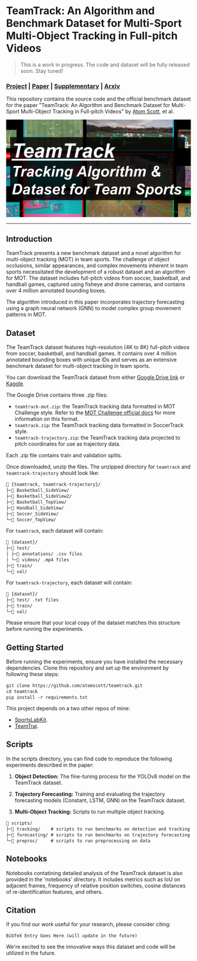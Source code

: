 
# TeamTrack: An Algorithm and Benchmark Dataset for Multi-Sport Multi-Object Tracking in Full-pitch Videos
> This is a work in progress. The code and dataset will be fully released soon. Stay tuned!
### <a href="https://atomscott.github.io/TeamTrack/" target="_blank">Project</a> | <a href="" target="_blank">Paper</a> | <a href="" target="_blank">Supplementary</a> | <a href="" target="_blank">Arxiv</a> <br>
This repository contains the source code and the official benchmark dataset for the paper "TeamTrack: An Algorithm and Benchmark Dataset for Multi-Sport Multi-Object Tracking in Full-pitch Videos" by [Atom Scott](https://twitter.com/AtomJamesScott), et al.

![](https://raw.githubusercontent.com/AtomScott/TeamTrack/gh-pages/static/images/banner_image.png)

___


## Introduction

TeamTrack presents a new benchmark dataset and a novel algorithm for multi-object tracking (MOT) in team sports. The challenge of object occlusions, similar appearances, and complex movements inherent in team sports necessitated the development of a robust dataset and an algorithm for MOT. The dataset includes full-pitch videos from soccer, basketball, and handball games, captured using fisheye and drone cameras, and contains over 4 million annotated bounding boxes. 

The algorithm introduced in this paper incorporates trajectory forecasting using a graph neural network (GNN) to model complex group movement patterns in MOT.

## Dataset

The TeamTrack dataset features high-resolution (4K to 8K) full-pitch videos from soccer, basketball, and handball games. It contains over 4 million annotated bounding boxes with unique IDs and serves as an extensive benchmark dataset for multi-object tracking in team sports.

You can download the TeamTrack dataset from either [Google Drive link](https://drive.google.com/drive/u/1/folders/1D3jxrEWgWke0l1TWC_052OhYVs2IwDVZ) or [Kaggle](https://www.kaggle.com/datasets/atomscott/teamtrack).

The Google Drive contains three .zip files:
- `teamtrack-mot.zip`: the TeamTrack tracking data formatted in MOT Challenge style. Refer to the [MOT Challenge official docs](https://github.com/JonathonLuiten/TrackEval/tree/master/docs/MOTChallenge-Official) for more information on this format.
- `teamtrack.zip`: the TeamTrack tracking data formatted in SoccerTrack style.
- `teamtrack-trajectory.zip`: the TeamTrack tracking data projected to pitch coordinates for use as trajectory data.

Each .zip file contains train and validation splits.

Once downloaded, unzip the files. The unzipped directory for `teamtrack` and `teamtrack-trajectory` should look like:

```
📁 {teamtrack, teamtrack-trajectory}/
├─📁 Basketball_SideView/
├─📁 Basketball_SideView2/
├─📁 Basketball_TopView/
├─📁 Handball_SideView/
├─📁 Soccer_SideView/
└─📁 Soccer_TopView/
```

For `teamtrack`, each dataset will contain:

```
📁 {dataset}/
├─📁 test/
│ ├─📁 annotations/ .csv files
│ └─📁 videos/ .mp4 files
├─📁 train/
└─📁 val/
```

For `teamtrack-trajectory`, each dataset will contain:

```
📁 {dataset}/
├─📁 test/ .txt files
├─📁 train/
└─📁 val/
```

Please ensure that your local copy of the dataset matches this structure before running the experiments.


## Getting Started

Before running the experiments, ensure you have installed the necessary dependencies. Clone this repository and set up the environment by following these steps:

```
git clone https://github.com/atomscott/teamtrack.git
cd teamtrack
pip install -r requirements.txt
```

This project depends on a two other repos of mine:

* [SportsLabKit](https://github.com/AtomScott/SportsLabKit).
* [TeamTraj](https://github.com/AtomScott/TeamTraj).

## Scripts

In the scripts directory, you can find code to reproduce the following experiments described in the paper:

1. **Object Detection:** The fine-tuning process for the YOLOv8 model on the TeamTrack dataset.

2. **Trajectory Forecasting:** Training and evaluating the trajectory forecasting models (Constant, LSTM, GNN) on the TeamTrack dataset.

3. **Multi-Object Tracking:** Scripts to run multiple object tracking.

```
📁 scripts/
├─📁 tracking/    # scripts to run benchmarks on detection and tracking
├─📁 forecasting/ # scripts to run benchmarks on trajectory forecasting
└─📁 preproc/     # scripts to run preprocessing on data
```

## Notebooks

Notebooks contatining detailed analysis of the TeamTrack dataset is also provided in the 'notebooks' directory. It includes metrics such as IoU on adjacent frames, frequency of relative position switches, cosine distances of re-identification features, and others.

## Citation

If you find our work useful for your research, please consider citing:

```
BibTeX Entry Goes Here (will update in the future)
```
We're excited to see the innovative ways this dataset and code will be utilized in the future.
